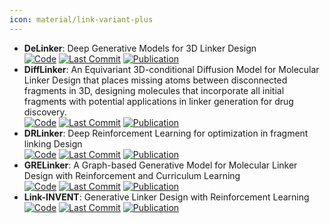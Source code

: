 ```yaml
---
icon: material/link-variant-plus
---
```


- **DeLinker**: Deep Generative Models for 3D Linker Design  
		[![Code](https://img.shields.io/github/stars/oxpig/DeLinker?style=for-the-badge&logo=github)](https://github.com/oxpig/DeLinker) [![Last Commit](https://img.shields.io/github/last-commit/oxpig/DeLinker?style=for-the-badge&logo=github)](https://github.com/oxpig/DeLinker) [![Publication](https://img.shields.io/badge/Publication-Citations:151-blue?style=for-the-badge&logo=bookstack)](https://doi.org/10.1021/acs.jcim.9b01120) 
- **DiffLinker**: An Equivariant 3D-conditional Diffusion Model for Molecular Linker Design that places missing atoms between disconnected fragments in 3D, designing molecules that incorporate all initial fragments with potential applications in linker generation for drug discovery.  
		[![Code](https://img.shields.io/github/stars/igashov/DiffLinker?style=for-the-badge&logo=github)](https://github.com/igashov/DiffLinker) [![Last Commit](https://img.shields.io/github/last-commit/igashov/DiffLinker?style=for-the-badge&logo=github)](https://github.com/igashov/DiffLinker) [![Publication](https://img.shields.io/badge/Publication-Citations:0-blue?style=for-the-badge&logo=bookstack)](https://doi.org/10.5281/zenodo.10515726) 
- **DRLinker**: Deep Reinforcement Learning for optimization in fragment linking Design  
		[![Code](https://img.shields.io/github/stars/biomed-AI/DRlinker?style=for-the-badge&logo=github)](https://github.com/biomed-AI/DRlinker) [![Last Commit](https://img.shields.io/github/last-commit/biomed-AI/DRlinker?style=for-the-badge&logo=github)](https://github.com/biomed-AI/DRlinker) [![Publication](https://img.shields.io/badge/Publication-Citations:29-blue?style=for-the-badge&logo=bookstack)](https://doi.org/10.1021/acs.jcim.2c00982) 
- **GRELinker**: A Graph-based Generative Model for Molecular Linker Design with Reinforcement and Curriculum Learning  
		[![Code](https://img.shields.io/github/stars/howzh728/GRELinker?style=for-the-badge&logo=github)](https://github.com/howzh728/GRELinker) [![Last Commit](https://img.shields.io/github/last-commit/howzh728/GRELinker?style=for-the-badge&logo=github)](https://github.com/howzh728/GRELinker) [![Publication](https://img.shields.io/badge/Publication-Citations:0-blue?style=for-the-badge&logo=bookstack)](https://doi.org/10.1021/acs.jcim.3c01700) 
- **Link-INVENT**: Generative Linker Design with Reinforcement Learning  
		[![Code](https://img.shields.io/github/stars/MolecularAI/Reinvent?style=for-the-badge&logo=github)](https://github.com/MolecularAI/Reinvent) [![Last Commit](https://img.shields.io/github/last-commit/MolecularAI/Reinvent?style=for-the-badge&logo=github)](https://github.com/MolecularAI/Reinvent) [![Publication](https://img.shields.io/badge/Publication-Citations:22-blue?style=for-the-badge&logo=bookstack)](https://doi.org/10.1039/d2dd00115b) 

